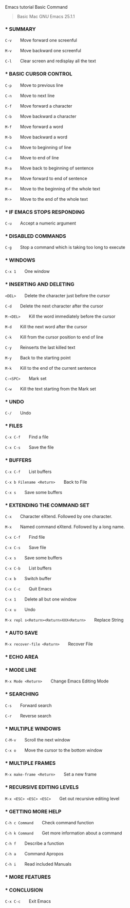 Emacs tutorial Basic Command 

> Basic Mac GNU Emacs 25.1.1

### * SUMMARY

`C-v`　　Move forward one screenful

`M-v`　　Move backward one screenful

`C-l`　　Clear screen and redisplay all the text

### * BASIC CURSOR CONTROL

`C-p`　　Move to previous line

`C-n`　　Move to next line

`C-f`　　Move forward a character

`C-b`　　Move backward a character

`M-f`　　Move forward a word

`M-b`　　Move backward a word

`C-a`　　Move to beginning of line

`C-e`　　Move to end of line

`M-a`　　Move back to beginning of sentence

`M-e`　　Move forward to end of sentence

`M-<`　　Move to the beginning of the whole text

`M->`　　Move to the end of the whole text

### * IF EMACS STOPS RESPONDING

`C-u`　　Accept a numeric argument

### * DISABLED COMMANDS

`C-g`　　Stop a command which is taking too long to execute

### * WINDOWS
`C-x 1`　　One window

### * INSERTING AND DELETING

`<DEL>`　　Delete the character just before the cursor

`C-d`　　Delete the next character after the cursor

`M-<DEL>`　　Kill the word immediately before the cursor

`M-d`　　Kill the next word after the cursor

`C-k`　　Kill from the cursor position to end of line

`C-y`　　Reinserts the last killed text

`M-y`　　Back to the starting point

`M-k`　　Kill to the end of the current sentence

`C-<SPC>`　　Mark set

`C-w`　　Kill the text starting from the Mark set

### * UNDO

`C-/`　　Undo

### * FILES

`C-x C-f`　　Find a file

`C-x C-s`　　Save the file

### * BUFFERS

`C-x C-f`　　List buffers

`C-x b Filename <Return>`　　Back to File

`C-x s`　　Save some buffers

### * EXTENDING THE COMMAND SET

`C-x`　　Character eXtend.  Followed by one character.

`M-x`　　Named command eXtend.  Followed by a long name.

`C-x C-f`　　Find file

`C-x C-s`　　Save file

`C-x s`　　Save some buffers

`C-x C-b`　　List buffers

`C-x b`　　Switch buffer

`C-x C-c`　　Quit Emacs

`C-x 1`　　Delete all but one window

`C-x u`　　Undo

`M-x repl s<Return><Return>XXX<Return>`　　Replace String

### * AUTO SAVE

`M-x recover-file <Return>`　　Recover File

### * ECHO AREA

### * MODE LINE

`M-x Mode <Return>`　　Change Emacs Editing Mode

### * SEARCHING

`C-s`　　Forward search

`C-r`　　Reverse search 

### * MULTIPLE WINDOWS

`C-M-v`　　Scroll the next window

`C-x o`　　Move the cursor to the bottom window
　　
### * MULTIPLE FRAMES

`M-x make-frame <Return>`　　Set a new frame

### * RECURSIVE EDITING LEVELS

`M-x <ESC> <ESC> <ESC>`　　Get out recursive editing level

### * GETTING MORE HELP

`C-h c Command`　　Check command function

`C-h k Command`　　Get more information about a command

`C-h f`　　Describe a function

`C-h a`　　Command Apropos

`C-h i`　　Read included Manuals

### * MORE FEATURES

### * CONCLUSION

`C-x C-c`　　Exit Emacs


